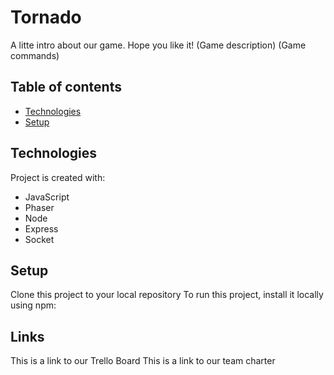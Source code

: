 # Tornado
A litte intro about our game. Hope you like it!
(Game description)
(Game commands)

## Table of contents
<!-- * [General info](#general-info) -->
* [Technologies](#technologies)
* [Setup](#setup)

<!-- ## General info
This project is simple Lorem ipsum dolor generator. -->
	
## Technologies
Project is created with:
* JavaScript
* Phaser
* Node
* Express
* Socket
	
## Setup
Clone this project to your local repository 
To run this project, install it locally using npm:

<!-- ```
$ cd ../lorem
$ npm install
$ npm start
``` -->

## Links
This is a link to our Trello Board
This is a link to our team charter




